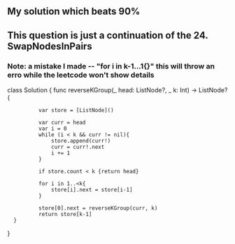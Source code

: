 ## My solution which beats 90%
## This question is just a continuation of the 24. SwapNodesInPairs
### Note: a mistake I made -- "for i in k-1...1{}" this will throw an erro while the leetcode won't show details

  class Solution {
      func reverseKGroup(_ head: ListNode?, _ k: Int) -> ListNode? {

              var store = [ListNode]()

              var curr = head
              var i = 0
              while (i < k && curr != nil){   
                  store.append(curr!)
                  curr = curr!.next
                  i += 1
              }

              if store.count < k {return head}

              for i in 1..<k{
                  store[i].next = store[i-1]
              }

              store[0].next = reverseKGroup(curr, k)
              return store[k-1]
      }
  }
